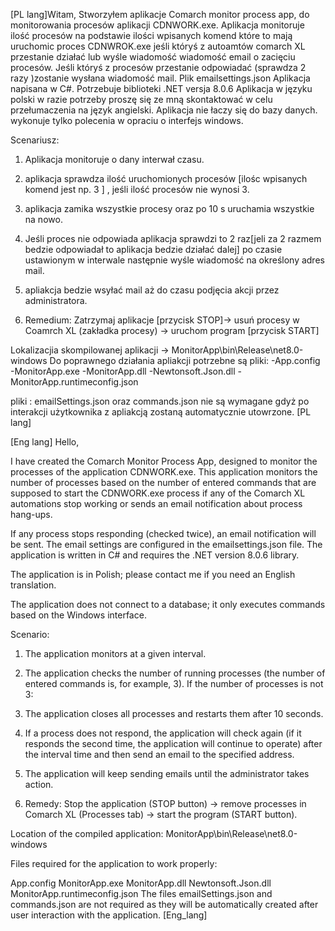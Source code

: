 [PL lang]Witam,
Stworzyłem aplikacje Comarch monitor process app, do monitorowania procesów aplikacji CDNWORK.exe.
Aplikacja monitoruje ilość procesów na podstawie ilości wpisanych komend które to mają uruchomic proces CDNWROK.exe jeśli któryś z autoamtów comarch XL przestanie działać lub wyśle wiadomość wiadomość email o zacięciu procesów.
Jeśli któryś z procesów przestanie odpowiadać (sprawdza 2 razy )zostanie wysłana wiadomość mail. Plik emailsettings.json
Aplikacja napisana w C#. Potrzebuje biblioteki .NET versja 8.0.6
Aplikacja w języku polski w razie potrzeby proszę się ze mną skontaktować w celu przełumaczenia na język angielski.
Aplikacja nie łaczy się do bazy danych. wykonuje tylko polecenia w opraciu o interfejs windows. 

Scenariusz: 

1. Aplikacja monitoruje o dany interwał czasu.

2. aplikacja sprawdza ilość uruchomionych procesów [ilośc wpisanych komend jest np. 3 ] , jeśli ilość procesów nie wynosi 3.

3. aplikacja zamika wszystkie procesy oraz po 10 s uruchamia wszystkie na nowo. 

4. Jeśli proces nie odpowiada aplikacja sprawdzi to 2 raz[jeli za 2 razmem bedzie odpowiadał to aplikacja bedzie działać dalej] po czasie ustawionym w interwale następnie wyśle wiadomość na określony adres mail.

5. apliakcja bedzie wsyłać mail aż do czasu podjęcia akcji przez administratora.

6. Remedium: Zatrzymaj aplikacje [przycisk STOP]-> usuń procesy w Coamrch XL (zakładka procesy) -> uruchom program [przycisk START] 

Lokalizacjia skompilowanej aplikacji -> MonitorApp\bin\Release\net8.0-windows
Do poprawnego działania apliakcji potrzebne są pliki:
-App.config
-MonitorApp.exe
-MonitorApp.dll
-Newtonsoft.Json.dll
-MonitorApp.runtimeconfig.json

pliki : emailSettings.json oraz commands.json nie są wymagane gdyż po interakcji użytkownika z apliakcją zostaną automatycznie utowrzone.
[PL lang]

[Eng lang]
Hello,

I have created the Comarch Monitor Process App, designed to monitor the processes of the application CDNWORK.exe. This application monitors the number of processes based on the number of entered commands that are supposed to start the CDNWORK.exe process if any of the Comarch XL automations stop working or sends an email notification about process hang-ups.

If any process stops responding (checked twice), an email notification will be sent. The email settings are configured in the emailsettings.json file. The application is written in C# and requires the .NET version 8.0.6 library.

The application is in Polish; please contact me if you need an English translation.

The application does not connect to a database; it only executes commands based on the Windows interface.

Scenario:

1. The application monitors at a given interval.

2. The application checks the number of running processes (the number of entered commands is, for example, 3). If the number of processes is not 3:

3. The application closes all processes and restarts them after 10 seconds.

4. If a process does not respond, the application will check again (if it responds the second time, the application will continue to operate) after the interval time and then send an email to the specified address.

5. The application will keep sending emails until the administrator takes action.

6. Remedy: Stop the application (STOP button) -> remove processes in Comarch XL (Processes tab) -> start the program (START button).

Location of the compiled application: MonitorApp\bin\Release\net8.0-windows

Files required for the application to work properly:

App.config
MonitorApp.exe
MonitorApp.dll
Newtonsoft.Json.dll
MonitorApp.runtimeconfig.json
The files emailSettings.json and commands.json are not required as they will be automatically created after user interaction with the application.
[Eng_lang]
